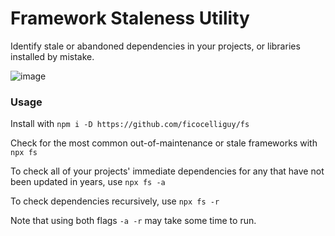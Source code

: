 # Framework Staleness Utility
Identify stale or abandoned dependencies in your projects, or libraries installed by mistake.

![image](https://github.com/ficocelliguy/fs/assets/1338468/30e2cdfb-8cc9-4a2a-ac43-b6a1a48494e7)


### Usage

Install with `npm i -D https://github.com/ficocelliguy/fs`

Check for the most common out-of-maintenance or stale frameworks with
`npx fs`

To check all of your projects' immediate dependencies for any that have not been updated in years, use 
`npx fs -a`

To check dependencies recursively, use `npx fs -r`

Note that using both flags `-a -r` may take some time to run.
